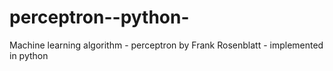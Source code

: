 # perceptron--python-
Machine learning algorithm - perceptron by Frank Rosenblatt - implemented in python
